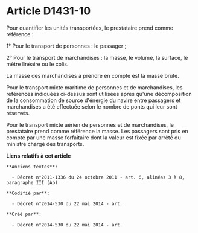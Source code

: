 # Article D1431-10

Pour quantifier les unités transportées, le prestataire prend comme référence :

1° Pour le transport de personnes : le passager ;

2° Pour le transport de marchandises : la masse, le volume, la surface, le mètre linéaire ou le colis.

La masse des marchandises à prendre en compte est la masse brute.

Pour le transport mixte maritime de personnes et de marchandises, les références indiquées ci-dessus sont utilisées après
qu'une décomposition de la consommation de source d'énergie du navire entre passagers et marchandises a été effectuée selon
le nombre de ponts qui leur sont réservés.

Pour le transport mixte aérien de personnes et de marchandises, le prestataire prend comme référence la masse. Les passagers
sont pris en compte par une masse forfaitaire dont la valeur est fixée par arrêté du ministre chargé des transports.

**Liens relatifs à cet article**

	**Anciens textes**:

	  - Décret n°2011-1336 du 24 octobre 2011 - art. 6, alinéas 3 à 8, paragraphe III (Ab)

	**Codifié par**:

	  - Décret n°2014-530 du 22 mai 2014 - art.

	**Créé par**:

	  - Décret n°2014-530 du 22 mai 2014 - art.
